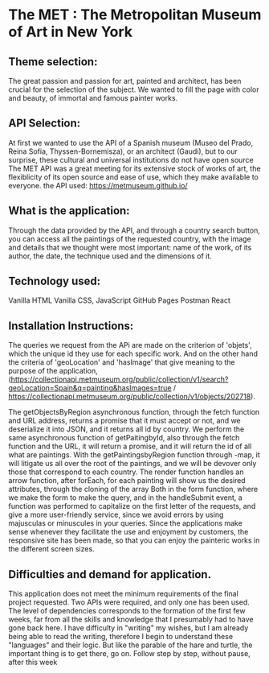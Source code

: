 #      The MET  :  The Metropolitan Museum of Art in New York 

## Theme selection:  
The great passion and passion for art, painted and architect, has been crucial for the selection of the subject. We wanted to fill the page with color and beauty, of immortal and famous painter works.

## API Selection:
At first we wanted to use the API of a Spanish museum (Museo del Prado, Reina Sofia, Thyssen-Bornemisza), or an architect (Gaudi), but to our surprise, these cultural and universal institutions do not have open source
The MET API was a great meeting for its extensive stock of works of art, the flexiblicity of its open source and ease of use, which they make available to everyone.
the API used: https://metmuseum.github.io/

## What is the application:
Through the data provided by the API, and through a country search button, you can access all the paintings of the requested country, with the image and details that we thought were most important: name of the work, of its author, the date, the technique used and the dimensions of it.

## Technology used:
Vanilla HTML
Vanilla CSS, JavaScript
GitHub Pages
Postman
React

## Installation Instructions:
The queries we request from the APi are made on the criterion of 'objets', which the unique id they use for each specific work. And on the other hand the criteria of 'geoLocation' and 'hasImage' that give meaning to the purpose of the application,
(https://collectionapi.metmuseum.org/public/collection/v1/search?geoLocation=Spain&q=painting&hasImages=true / https://collectionapi.metmuseum.org/public/collection/v1/objects/202718).

The getObjectsByRegion asynchronous function, through the fetch function and URL address, returns a promise that it must accept or not, and we deserialize it into JSON, and it returns all id by country. We perform the same asynchronous function of getPaitingbyId, also through the fetch function and the URL, it will return a promise, and it will return the id of all what are paintings.
With the getPaintingsbyRegion function through -map, it will litigate us all over the root of the paintings, and we will be devover only those that correspond to each country.
The render function handles an arrow function, after forEach, for each painting will show us the desired attributes, through the cloning of the array
Both in the form function, where we make the form to make the query, and in the handleSubmit event, a function was performed to capitalize on the first letter of the requests, and give a more user-friendly service, since we avoid errors by using majusculas or minuscules in your queries.
Since the applications make sense whenever they facilitate the use and enjoyment by customers, the responsive site has been made, so that you can enjoy the painteric works in the different screen sizes.

## Difficulties and demand for application.
This application does not meet the minimum requirements of the final project requested. Two APIs were required, and only one has been used. The level of dependencies corresponds to the formation of the first few weeks, far from all the skills and knowledge that I presumably had to have gone back here. I have difficulty in "writing" my wishes, but I am already being able to read the writing, therefore I begin to understand these "languages" and their logic. But like the parable of the hare and turtle, the important thing is to get there, go on. Follow step by step, without pause, after this week







